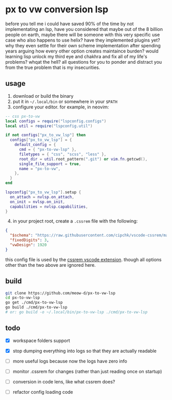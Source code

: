 # px to vw conversion lsp
before you tell me i could have saved 90% of the time by not implementating an lsp, have you considered that maybe out of the 8 billion people on earth, maybe there will be someone with this very specific use case who also happens to use helix? have they implemented plugins yet? why they even settle for their own scheme implementation after spending years arguing how every other option creates maintaince burden? would learning lisp unlock my third eye and chakhra and fix all of my life's problems? whqat the hell? all questions for you to ponder and distract you from the true problem that is my insecurities.

## usage
1. download or build the binary
2. put it in `~/.local/bin` or somewhere in your `$PATH`
3. configure your editor. for example, in neovim:

```lua
-- css px-to-vw
local configs = require("lspconfig.configs")
local util = require("lspconfig.util")

if not configs["px_to_vw_lsp"] then
  configs["px_to_vw_lsp"] = {
    default_config = {
      cmd = { "px-to-vw-lsp" },
      filetypes = { "css", "scss", "less" },
      root_dir = util.root_pattern(".git") or vim.fn.getcwd(),
      single_file_support = true,
      name = "px-to-vw",
    },
  }
end

lspconfig["px_to_vw_lsp"].setup {
  on_attach = nvlsp.on_attach,
  on_init = nvlsp.on_init,
  capabilities = nvlsp.capabilities,
}
```

4. in your project root, create a `.cssrem` file with the following:

```json
{
  "$schema": "https://raw.githubusercontent.com/cipchk/vscode-cssrem/master/schema.json",
  "fixedDigits": 3,
  "vwDesign": 1920
}
```

this config file is used by the [cssrem vscode extension](https://marketplace.visualstudio.com/items?itemName=cipchk.cssrem). though all options other than the two above are ignored here.

## build
```sh
git clone https://github.com/meow-d/px-to-vw-lsp
cd px-to-vw-lsp
go get ./cmd/px-to-vw-lsp
go build ./cmd/px-to-vw-lsp
# or: go build -o ~/.local/bin/px-to-vw-lsp ./cmd/px-to-vw-lsp
```

## todo
- [x] workspace folders support

- [x] stop dumping everything into logs so that they are actually readable
- [ ] more useful logs because now the logs have zero info

- [ ] monitor .cssrem for changes (rather than just reading once on startup)
- [ ] conversion in code lens, like what cssrem does?
- [ ] refactor config loading code
